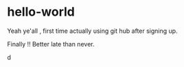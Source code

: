 # hello-world

Yeah ye'all , first time actually using git hub after signing up.

Finally !! Better late than never.

d

